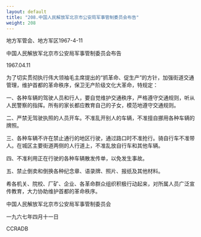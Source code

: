 ```yaml
---
layout: default
title: "208.中国人民解放军北京市公安局军事管制委员会布告"
weight: 208
---
```


地方军管会、地方军区1967-4-11

中国人民解放军北京市公安局军事管制委员会布告

1967.04.11

为了切实贯彻执行伟大领袖毛主席提出的“抓革命、促生产”的方针，加强街道交通管理，维护首都的革命秩序，保卫无产阶级文化大革命，特规定：

一、各种车辆的驾驶人员和行人，要自觉维护交通秩序，严格遵守交通规则，听从人民警察的指挥。所有的家长都应教育自己的子女，模范地遵守交通规则。

二、严禁无驾驶执照的人员开车。不准乱开别人的车辆，不准擅自挪用各种车辆的牌照。

三、各种车辆不许在禁止通行的地区行驶，通过路口时不准抢行。骑自行车不准带人。在城区主要街道两侧的人行道上，不准乱放自行车和其他车辆。

四、不准利用正在行驶的各种车辆散发传单，以免发生事故。

五、禁止倒卖和倒换各种纪念章、语录牌、照片、报纸及其他材料。

希各机关、院校、厂矿、企业、各革命群众组织积极行动起来，对所属人员广泛宣传教育，大力协助维护首都的革命秩序。

中国人民解放军北京市公安局军事管制委员会

一九六七年四月十一日

CCRADB

